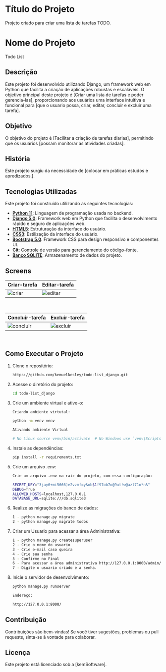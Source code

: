 
# Título do Projeto

Projeto criado para criar uma lista de tarefas TODO.

# Nome do Projeto

Todo List

## Descrição

Este projeto foi desenvolvido utilizando Django, um framework web em Python que facilita a criação de aplicações robustas e escaláveis. O objetivo principal deste projeto é [Criar uma lista de tarefas e poder gerencia-las], proporcionando aos usuários uma interface intuitiva e funcional para [que o usuario possa, criar, editar, concluir e excluir uma tarefa].

## Objetivo

O objetivo do projeto é [Facilitar a criação de tarefas diarias], permitindo que os usuários [possam monitorar as atividades criadas].

## História

Este projeto surgiu da necessidade de [colocar em práticas estudos e apredizados.]. 
## Tecnologias Utilizadas

Este projeto foi construído utilizando as seguintes tecnologias:

- **[Python 11](https://www.python.org/)**: Linguagem de programação usada no backend.
- **[Django 5.0](https://www.djangoproject.com/)**: Framework web em Python que facilita o desenvolvimento rápido e seguro de aplicações web.
- **[HTML5](https://developer.mozilla.org/pt-BR/docs/Web/HTML/HTML5)**: Estruturação da interface do usuário.
- **[CSS3](https://developer.mozilla.org/pt-BR/docs/Web/CSS)**: Estilização da interface do usuário.
- **[Bootstrap 5.0](https://getbootstrap.com/)**: Framework CSS para design responsivo e componentes UI.
- **[Git](https://git-scm.com/)**: Controle de versão para gerenciamento do código-fonte.
- **[Banco SQLITE](https://git-scm.com/)**: Armazenamento de dados do projeto.


## Screens

| Criar-tarefa                                                                                       | Editar-tarefa                                                                              |
|----------------------------------------------------------------------------------------------------|--------------------------------------------------------------------------------------------|
| ![criar](https://github.com/user-attachments/assets/b3162221-0564-465b-a104-1dbe98678740) | ![editar](https://github.com/user-attachments/assets/ed594837-458f-41eb-8d89-e03ceff4021f) |

&nbsp;

| Concluir-tarefa                                                                                       | Excluir-tarefa                                                                              |
|----------------------------------------------------------------------------------------------------|--------------------------------------------------------------------------------------------|
| ![concluir](https://github.com/user-attachments/assets/45424cce-0b71-4bc9-8617-dbafd8422e5e) | ![excluir](https://github.com/user-attachments/assets/e5051f93-80b8-476a-ba25-b1be35319418) |

&nbsp;

## Como Executar o Projeto

1. Clone o repositório:
    ```bash
    https://github.com/kemuelkesley/todo-list_django.git
    ```

2. Acesse o diretório do projeto:
    ```bash
    cd todo-list_django
    ```

3. Crie um ambiente virtual e ative-o:
    ```bash
    Criando ambiente virtutal:
    
    python -m venv venv

    Ativando ambiente Virtual
    
    # No Linux source venv/bin/activate  # No Windows use `venv\Scripts\activate`
    ```

4. Instale as dependências:
    ```bash
    pip install -r requirements.txt
    ```

5. Crie um arquivo .env:
    ```bash
    Crie um arquivo .env na raiz do projeto, com essa configuração:

    SECRET_KEY="3jay6+mi5666)e2vzmf=y&ob$1f97ob7o@9ut!w@azl71o*n&"
    DEBUG=True
    ALLOWED_HOSTS=localhost,127.0.0.1
    DATABASE_URL=sqlite:///db.sqlite3

    ```

6. Realize as migrações do banco de dados:
    ```bash
    1 - python manage.py migrate
    2 - python manage.py migrate todos

6. Criar um Usuario para acessar a área Administrativa:
    ```bash
    1 - python manage.py createsuperuser
    2 - Crie o nome do usuario
    3 - Crie e-mail caso queira
    4 - Crie sua senha
    5 - Confirme no Final
    6 - Para acessar a área administrativa http://127.0.0.1:8000/admin/
    7 - Digite o usuario criado e a senha.

    ```

7. Inicie o servidor de desenvolvimento:
    ```bash
    python manage.py runserver

    Endereço:

    http://127.0.0.1:8000/
    ```

## Contribuição

Contribuições são bem-vindas! Se você tiver sugestões, problemas ou pull requests, sinta-se à vontade para colaborar.

## Licença

Este projeto está licenciado sob a [kemSoftware].

